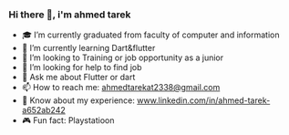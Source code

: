 ### Hi there 👋, i'm ahmed tarek
- 🎓 I’m currently graduated from faculty of computer and information 
- 🌱 I’m currently learning Dart&flutter 
- 👯 I’m looking to Training or job opportunity as a junior
- 🤔 I’m looking for help to find job 
- 💬 Ask me about Flutter or dart
- 📫 How to reach me: ahmedtarekat2338@gmail.com 
- 📝 Know about my experience: www.linkedin.com/in/ahmed-tarek-a652ab242
- 🎮 Fun fact: Playstatioon

<!--
**1ahmeed/1ahmeed** is a ✨ _special_ ✨ repository because its `README.md` (this file) appears on your GitHub profile.

Here are some ideas to get you started:

- 🎓 I’m currently graduated from faculty of computer and information 
- 🌱 I’m currently learning Dart&flutter 
- 👯 I’m looking to Training or job opportunity as a junior
- 🤔 I’m looking for help to find job 
- 💬 Ask me about Flutter or dart
- 📫 How to reach me: ahmedtarekat2338@gmail.com 
- 📝 Know about my experience: www.linkedin.com/in/ahmed-tarek-a652ab242
- 🎮 Fun fact: Playstatioon
-->
